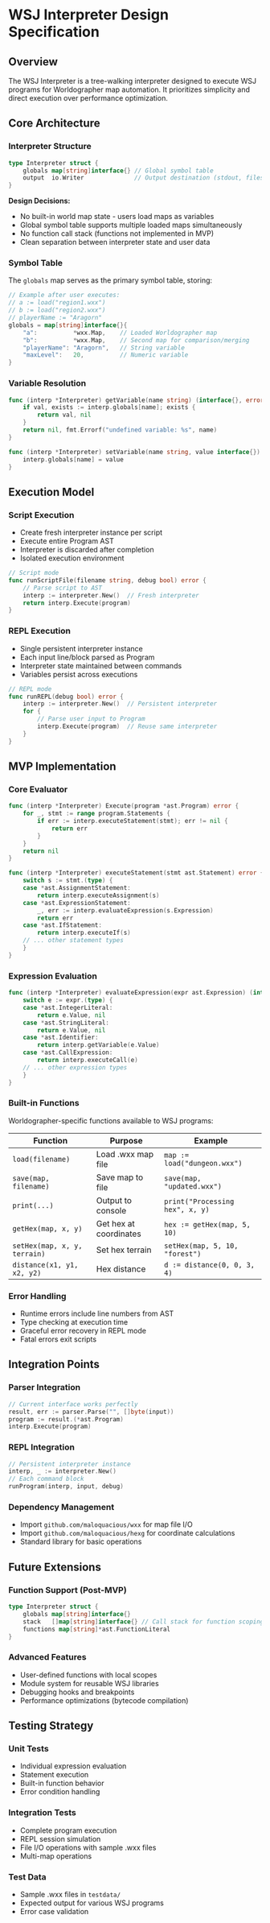 # WSJ Interpreter Design Specification

## Overview

The WSJ Interpreter is a tree-walking interpreter designed to execute WSJ programs for Worldographer map automation. It prioritizes simplicity and direct execution over performance optimization.

## Core Architecture

### Interpreter Structure

```go
type Interpreter struct {
    globals map[string]interface{} // Global symbol table
    output  io.Writer              // Output destination (stdout, files, etc.)
}
```

**Design Decisions:**
- No built-in world map state - users load maps as variables
- Global symbol table supports multiple loaded maps simultaneously
- No function call stack (functions not implemented in MVP)
- Clean separation between interpreter state and user data

### Symbol Table

The `globals` map serves as the primary symbol table, storing:

```go
// Example after user executes:
// a := load("region1.wxx")
// b := load("region2.wxx") 
// playerName := "Aragorn"
globals = map[string]interface{}{
    "a":          *wxx.Map,    // Loaded Worldographer map
    "b":          *wxx.Map,    // Second map for comparison/merging
    "playerName": "Aragorn",   // String variable
    "maxLevel":   20,          // Numeric variable
}
```

### Variable Resolution

```go
func (interp *Interpreter) getVariable(name string) (interface{}, error) {
    if val, exists := interp.globals[name]; exists {
        return val, nil
    }
    return nil, fmt.Errorf("undefined variable: %s", name)
}

func (interp *Interpreter) setVariable(name string, value interface{}) {
    interp.globals[name] = value
}
```

## Execution Model

### Script Execution
- Create fresh interpreter instance per script
- Execute entire Program AST
- Interpreter is discarded after completion
- Isolated execution environment

```go
// Script mode
func runScriptFile(filename string, debug bool) error {
    // Parse script to AST
    interp := interpreter.New()  // Fresh interpreter
    return interp.Execute(program)
}
```

### REPL Execution
- Single persistent interpreter instance
- Each input line/block parsed as Program
- Interpreter state maintained between commands
- Variables persist across executions

```go
// REPL mode
func runREPL(debug bool) error {
    interp := interpreter.New()  // Persistent interpreter
    for {
        // Parse user input to Program
        interp.Execute(program)  // Reuse same interpreter
    }
}
```

## MVP Implementation

### Core Evaluator

```go
func (interp *Interpreter) Execute(program *ast.Program) error {
    for _, stmt := range program.Statements {
        if err := interp.executeStatement(stmt); err != nil {
            return err
        }
    }
    return nil
}

func (interp *Interpreter) executeStatement(stmt ast.Statement) error {
    switch s := stmt.(type) {
    case *ast.AssignmentStatement:
        return interp.executeAssignment(s)
    case *ast.ExpressionStatement:
        _, err := interp.evaluateExpression(s.Expression)
        return err
    case *ast.IfStatement:
        return interp.executeIf(s)
    // ... other statement types
    }
}
```

### Expression Evaluation

```go
func (interp *Interpreter) evaluateExpression(expr ast.Expression) (interface{}, error) {
    switch e := expr.(type) {
    case *ast.IntegerLiteral:
        return e.Value, nil
    case *ast.StringLiteral:
        return e.Value, nil
    case *ast.Identifier:
        return interp.getVariable(e.Value)
    case *ast.CallExpression:
        return interp.executeCall(e)
    // ... other expression types
    }
}
```

### Built-in Functions

Worldographer-specific functions available to WSJ programs:

| Function | Purpose | Example |
|----------|---------|---------|
| `load(filename)` | Load .wxx map file | `map := load("dungeon.wxx")` |
| `save(map, filename)` | Save map to file | `save(map, "updated.wxx")` |
| `print(...)` | Output to console | `print("Processing hex", x, y)` |
| `getHex(map, x, y)` | Get hex at coordinates | `hex := getHex(map, 5, 10)` |
| `setHex(map, x, y, terrain)` | Set hex terrain | `setHex(map, 5, 10, "forest")` |
| `distance(x1, y1, x2, y2)` | Hex distance | `d := distance(0, 0, 3, 4)` |

### Error Handling

- Runtime errors include line numbers from AST
- Type checking at execution time
- Graceful error recovery in REPL mode
- Fatal errors exit scripts

## Integration Points

### Parser Integration
```go
// Current interface works perfectly
result, err := parser.Parse("", []byte(input))
program := result.(*ast.Program)
interp.Execute(program)
```

### REPL Integration
```go
// Persistent interpreter instance
interp, _ := interpreter.New()
// Each command block
runProgram(interp, input, debug)
```

### Dependency Management
- Import `github.com/maloquacious/wxx` for map file I/O
- Import `github.com/maloquacious/hexg` for coordinate calculations
- Standard library for basic operations

## Future Extensions

### Function Support (Post-MVP)
```go
type Interpreter struct {
    globals map[string]interface{}
    stack   []map[string]interface{} // Call stack for function scoping
    functions map[string]*ast.FunctionLiteral
}
```

### Advanced Features
- User-defined functions with local scopes
- Module system for reusable WSJ libraries
- Debugging hooks and breakpoints
- Performance optimizations (bytecode compilation)

## Testing Strategy

### Unit Tests
- Individual expression evaluation
- Statement execution
- Built-in function behavior
- Error condition handling

### Integration Tests
- Complete program execution
- REPL session simulation
- File I/O operations with sample .wxx files
- Multi-map operations

### Test Data
- Sample .wxx files in `testdata/`
- Expected output for various WSJ programs
- Error case validation
